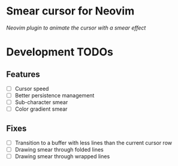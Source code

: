 # Smear cursor for Neovim

_Neovim plugin to animate the cursor with a smear effect_


# Development TODOs

## Features

- [ ] Cursor speed
- [ ] Better persistence management
- [ ] Sub-character smear
- [ ] Color gradient smear

## Fixes

- [ ] Transition to a buffer with less lines than the current cursor row
- [ ] Drawing smear through folded lines
- [ ] Drawing smear through wrapped lines
